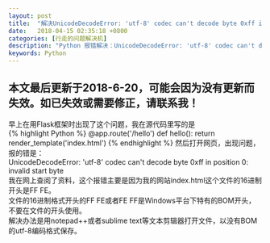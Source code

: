 ```yaml
---
layout: post
title:  "解决UnicodeDecodeError: 'utf-8' codec can't decode byte 0xff in position 0: invalid start byte问题"
date:   2018-04-15 02:35:18 +0800
categories: [行走的问题解决机]
description: "Python 报错解决：UnicodeDecodeError: 'utf-8' codec can't decode byte 0xff in position 0: invalid start byte "
keywords: Python
---
```

## 本文最后更新于2018-6-20，可能会因为没有更新而失效。如已失效或需要修正，请联系我！
早上在用Flask框架时出现了这个问题，我在源代码里写的是  <br/>
{% highlight Python %}
@app.route('/hello')
def hello():
   return render_template('index.html')
{% endhighlight %}
然后打开网页，出现问题，报的错是：  <br/>
UnicodeDecodeError: 'utf-8' codec can't decode byte 0xff in position 0: invalid start byte  <br/>
我在网上查阅了资料，这个报错主要是因为我的网站index.html这个文件的16进制开头是FF FE。  <br/>
文件的16进制格式开头的FF FE或者FE FF是Windows平台下特有的BOM开头，不要在文件的开头使用。  <br/>
解决办法是用notepad++或者sublime text等文本剪辑器打开文件，以没有BOM的utf-8编码格式保存。  <br/>